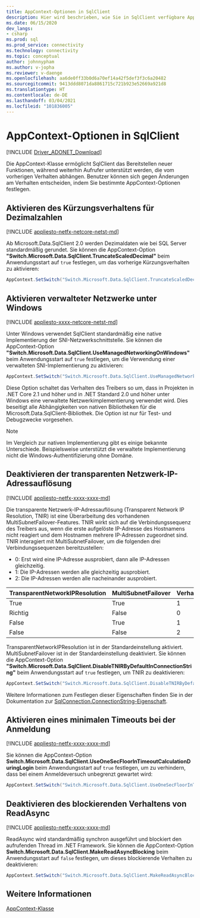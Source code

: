 ```yaml
---
title: AppContext-Optionen in SqlClient
description: Hier wird beschrieben, wie Sie in SqlClient verfügbare AppContext-Optionen verwenden.
ms.date: 06/15/2020
dev_langs:
- csharp
ms.prod: sql
ms.prod_service: connectivity
ms.technology: connectivity
ms.topic: conceptual
author: johnnypham
ms.author: v-jopha
ms.reviewer: v-daenge
ms.openlocfilehash: aa6de0ff33b0d6a70ef14a42f5def3f3c6a20482
ms.sourcegitcommit: 9413ddd8071da8861715c721b923e52669a921d8
ms.translationtype: HT
ms.contentlocale: de-DE
ms.lasthandoff: 03/04/2021
ms.locfileid: "101836005"
---
```

# <a name="appcontext-switches-in-sqlclient"></a>AppContext-Optionen in SqlClient

[!INCLUDE [Driver_ADONET_Download](../../includes/driver_adonet_download.md)]

Die AppContext-Klasse ermöglicht SqlClient das Bereitstellen neuer Funktionen, während weiterhin Aufrufer unterstützt werden, die vom vorherigen Verhalten abhängen. Benutzer können sich gegen Änderungen am Verhalten entscheiden, indem Sie bestimmte AppContext-Optionen festlegen.

## <a name="enabling-decimal-truncation-behavior"></a>Aktivieren des Kürzungsverhaltens für Dezimalzahlen

[!INCLUDE [appliesto-netfx-netcore-netst-md](../../includes/appliesto-netfx-netcore-netst-md.md)]

Ab Microsoft.Data.SqlClient 2.0 werden Dezimaldaten wie bei SQL Server standardmäßig gerundet. Sie können die AppContext-Option **"Switch.Microsoft.Data.SqlClient.TruncateScaledDecimal"** beim Anwendungsstart auf `true` festlegen, um das vorherige Kürzungsverhalten zu aktivieren:

```csharp
AppContext.SetSwitch("Switch.Microsoft.Data.SqlClient.TruncateScaledDecimal", true);
```

## <a name="enabling-managed-networking-on-windows"></a>Aktivieren verwalteter Netzwerke unter Windows

[!INCLUDE [appliesto-xxxx-netcore-netst-md](../../includes/appliesto-xxxx-netcore-netst-md.md)]

Unter Windows verwendet SqlClient standardmäßig eine native Implementierung der SNI-Netzwerkschnittstelle. Sie können die AppContext-Option **"Switch.Microsoft.Data.SqlClient.UseManagedNetworkingOnWindows"** beim Anwendungsstart auf `true` festlegen, um die Verwendung einer verwalteten SNI-Implementierung zu aktivieren:

```csharp
AppContext.SetSwitch("Switch.Microsoft.Data.SqlClient.UseManagedNetworkingOnWindows", true);
```

Diese Option schaltet das Verhalten des Treibers so um, dass in Projekten in .NET Core 2.1 und höher und in .NET Standard 2.0 und höher unter Windows eine verwaltete Netzwerkimplementierung verwendet wird. Dies beseitigt alle Abhängigkeiten von nativen Bibliotheken für die Microsoft.Data.SqlClient-Bibliothek. Die Option ist nur für Test- und Debugzwecke vorgesehen.

> [!NOTE]
> Im Vergleich zur nativen Implementierung gibt es einige bekannte Unterschiede. Beispielsweise unterstützt die verwaltete Implementierung nicht die Windows-Authentifizierung ohne Domäne.

## <a name="disabling-transparent-network-ip-resolution"></a>Deaktivieren der transparenten Netzwerk-IP-Adressauflösung

[!INCLUDE [appliesto-netfx-xxxx-xxxx-md](../../includes/appliesto-netfx-xxxx-xxxx-md.md)]

Die transparente Netzwerk-IP-Adressauflösung (Transparent Network IP Resolution, TNIR) ist eine Überarbeitung des vorhandenen MultiSubnetFailover-Features. TNIR wirkt sich auf die Verbindungssequenz des Treibers aus, wenn die erste aufgelöste IP-Adresse des Hostnamens nicht reagiert und dem Hostnamen mehrere IP-Adressen zugeordnet sind. TNIR interagiert mit MultiSubnetFailover, um die folgenden drei Verbindungssequenzen bereitzustellen:<br />
* 0: Erst wird eine IP-Adresse ausprobiert, dann alle IP-Adressen gleichzeitig.
* 1: Die IP-Adressen werden alle gleichzeitig ausprobiert.
* 2: Die IP-Adressen werden alle nacheinander ausprobiert.

|TransparentNetworkIPResolution|MultiSubnetFailover|Verhalten|
|--------|--------|--------|
|True|True|1|
|Richtig|False|0|
|False|True|1|
|False|False|2|

TransparentNetworkIPResolution ist in der Standardeinstellung aktiviert. MultiSubnetFailover ist in der Standardeinstellung deaktiviert. Sie können die AppContext-Option **"Switch.Microsoft.Data.SqlClient.DisableTNIRByDefaultInConnectionString"** beim Anwendungsstart auf `true` festlegen, um TNIR zu deaktivieren:

```csharp
AppContext.SetSwitch("Switch.Microsoft.Data.SqlClient.DisableTNIRByDefaultInConnectionString", true);
```

Weitere Informationen zum Festlegen dieser Eigenschaften finden Sie in der Dokumentation zur [SqlConnection.ConnectionString-Eigenschaft](/dotnet/api/microsoft.data.sqlclient.sqlconnection.connectionstring). 

## <a name="enable-a-minimum-timeout-during-login"></a>Aktivieren eines minimalen Timeouts bei der Anmeldung

[!INCLUDE [appliesto-netfx-xxxx-xxxx-md](../../includes/appliesto-netfx-xxxx-xxxx-md.md)]

Sie können die AppContext-Option **Switch.Microsoft.Data.SqlClient.UseOneSecFloorInTimeoutCalculationDuringLogin** beim Anwendungsstart auf `true` festlegen, um zu verhindern, dass bei einem Anmeldeversuch unbegrenzt gewartet wird:

```csharp
AppContext.SetSwitch("Switch.Microsoft.Data.SqlClient.UseOneSecFloorInTimeoutCalculationDuringLogin", false);
```

## <a name="disable-blocking-behavior-of-readasync"></a>Deaktivieren des blockierenden Verhaltens von ReadAsync

[!INCLUDE [appliesto-netfx-xxxx-xxxx-md](../../includes/appliesto-netfx-xxxx-xxxx-md.md)]

ReadAsync wird standardmäßig synchron ausgeführt und blockiert den aufrufenden Thread im .NET Framework. Sie können die AppContext-Option **Switch.Microsoft.Data.SqlClient.MakeReadAsyncBlocking** beim Anwendungsstart auf `false` festlegen, um dieses blockierende Verhalten zu deaktivieren:

```csharp
AppContext.SetSwitch("Switch.Microsoft.Data.SqlClient.MakeReadAsyncBlocking", false);
```

## <a name="see-also"></a>Weitere Informationen

[AppContext-Klasse](/dotnet/api/system.appcontext?view=netcore-3.1&preserve-view=true)